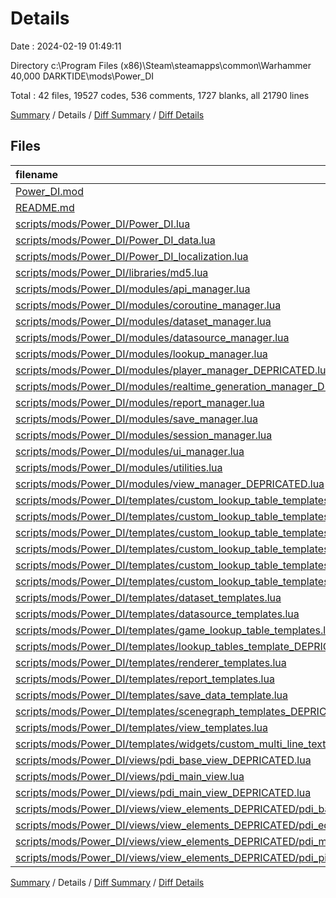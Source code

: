 # Details

Date : 2024-02-19 01:49:11

Directory c:\\Program Files (x86)\\Steam\\steamapps\\common\\Warhammer 40,000 DARKTIDE\\mods\\Power_DI

Total : 42 files,  19527 codes, 536 comments, 1727 blanks, all 21790 lines

[Summary](results.md) / Details / [Diff Summary](diff.md) / [Diff Details](diff-details.md)

## Files
| filename | language | code | comment | blank | total |
| :--- | :--- | ---: | ---: | ---: | ---: |
| [Power_DI.mod](/Power_DI.mod) | XML | 11 | 0 | 2 | 13 |
| [README.md](/README.md) | Markdown | 109 | 0 | 16 | 125 |
| [scripts/mods/Power_DI/Power_DI.lua](/scripts/mods/Power_DI/Power_DI.lua) | Lua | 118 | 18 | 14 | 150 |
| [scripts/mods/Power_DI/Power_DI_data.lua](/scripts/mods/Power_DI/Power_DI_data.lua) | Lua | 100 | 10 | 2 | 112 |
| [scripts/mods/Power_DI/Power_DI_localization.lua](/scripts/mods/Power_DI/Power_DI_localization.lua) | Lua | 762 | 137 | 7 | 906 |
| [scripts/mods/Power_DI/libraries/md5.lua](/scripts/mods/Power_DI/libraries/md5.lua) | Lua | 347 | 17 | 63 | 427 |
| [scripts/mods/Power_DI/modules/api_manager.lua](/scripts/mods/Power_DI/modules/api_manager.lua) | Lua | 39 | 6 | 7 | 52 |
| [scripts/mods/Power_DI/modules/coroutine_manager.lua](/scripts/mods/Power_DI/modules/coroutine_manager.lua) | Lua | 55 | 6 | 7 | 68 |
| [scripts/mods/Power_DI/modules/dataset_manager.lua](/scripts/mods/Power_DI/modules/dataset_manager.lua) | Lua | 357 | 65 | 61 | 483 |
| [scripts/mods/Power_DI/modules/datasource_manager.lua](/scripts/mods/Power_DI/modules/datasource_manager.lua) | Lua | 91 | 9 | 22 | 122 |
| [scripts/mods/Power_DI/modules/lookup_manager.lua](/scripts/mods/Power_DI/modules/lookup_manager.lua) | Lua | 73 | 8 | 12 | 93 |
| [scripts/mods/Power_DI/modules/player_manager_DEPRICATED.lua](/scripts/mods/Power_DI/modules/player_manager_DEPRICATED.lua) | Lua | 29 | 1 | 5 | 35 |
| [scripts/mods/Power_DI/modules/realtime_generation_manager_DEPRICATED.lua](/scripts/mods/Power_DI/modules/realtime_generation_manager_DEPRICATED.lua) | Lua | 71 | 1 | 4 | 76 |
| [scripts/mods/Power_DI/modules/report_manager.lua](/scripts/mods/Power_DI/modules/report_manager.lua) | Lua | 429 | 40 | 70 | 539 |
| [scripts/mods/Power_DI/modules/save_manager.lua](/scripts/mods/Power_DI/modules/save_manager.lua) | Lua | 239 | 17 | 30 | 286 |
| [scripts/mods/Power_DI/modules/session_manager.lua](/scripts/mods/Power_DI/modules/session_manager.lua) | Lua | 124 | 13 | 23 | 160 |
| [scripts/mods/Power_DI/modules/ui_manager.lua](/scripts/mods/Power_DI/modules/ui_manager.lua) | Lua | 6,979 | 77 | 572 | 7,628 |
| [scripts/mods/Power_DI/modules/utilities.lua](/scripts/mods/Power_DI/modules/utilities.lua) | Lua | 212 | 18 | 38 | 268 |
| [scripts/mods/Power_DI/modules/view_manager_DEPRICATED.lua](/scripts/mods/Power_DI/modules/view_manager_DEPRICATED.lua) | Lua | 305 | 1 | 43 | 349 |
| [scripts/mods/Power_DI/templates/custom_lookup_table_templates/buff_to_talent.lua](/scripts/mods/Power_DI/templates/custom_lookup_table_templates/buff_to_talent.lua) | Lua | 26 | 0 | 3 | 29 |
| [scripts/mods/Power_DI/templates/custom_lookup_table_templates/combat_abilities.lua](/scripts/mods/Power_DI/templates/custom_lookup_table_templates/combat_abilities.lua) | Lua | 53 | 1 | 0 | 54 |
| [scripts/mods/Power_DI/templates/custom_lookup_table_templates/damage_categories.lua](/scripts/mods/Power_DI/templates/custom_lookup_table_templates/damage_categories.lua) | Lua | 86 | 1 | 6 | 93 |
| [scripts/mods/Power_DI/templates/custom_lookup_table_templates/index.lua](/scripts/mods/Power_DI/templates/custom_lookup_table_templates/index.lua) | Lua | 8 | 0 | 0 | 8 |
| [scripts/mods/Power_DI/templates/custom_lookup_table_templates/minion_categories.lua](/scripts/mods/Power_DI/templates/custom_lookup_table_templates/minion_categories.lua) | Lua | 289 | 1 | 1 | 291 |
| [scripts/mods/Power_DI/templates/custom_lookup_table_templates/player_state_categories.lua](/scripts/mods/Power_DI/templates/custom_lookup_table_templates/player_state_categories.lua) | Lua | 29 | 0 | 2 | 31 |
| [scripts/mods/Power_DI/templates/dataset_templates.lua](/scripts/mods/Power_DI/templates/dataset_templates.lua) | Lua | 757 | 8 | 44 | 809 |
| [scripts/mods/Power_DI/templates/datasource_templates.lua](/scripts/mods/Power_DI/templates/datasource_templates.lua) | Lua | 1,336 | 3 | 185 | 1,524 |
| [scripts/mods/Power_DI/templates/game_lookup_table_templates.lua](/scripts/mods/Power_DI/templates/game_lookup_table_templates.lua) | Lua | 12 | 1 | 3 | 16 |
| [scripts/mods/Power_DI/templates/lookup_tables_template_DEPRICATED.lua](/scripts/mods/Power_DI/templates/lookup_tables_template_DEPRICATED.lua) | Lua | 125 | 4 | 13 | 142 |
| [scripts/mods/Power_DI/templates/renderer_templates.lua](/scripts/mods/Power_DI/templates/renderer_templates.lua) | Lua | 57 | 0 | 12 | 69 |
| [scripts/mods/Power_DI/templates/report_templates.lua](/scripts/mods/Power_DI/templates/report_templates.lua) | Lua | 227 | 2 | 3 | 232 |
| [scripts/mods/Power_DI/templates/save_data_template.lua](/scripts/mods/Power_DI/templates/save_data_template.lua) | Lua | 5 | 1 | 1 | 7 |
| [scripts/mods/Power_DI/templates/scenegraph_templates_DEPRICATED.lua](/scripts/mods/Power_DI/templates/scenegraph_templates_DEPRICATED.lua) | Lua | 171 | 0 | 1 | 172 |
| [scripts/mods/Power_DI/templates/view_templates.lua](/scripts/mods/Power_DI/templates/view_templates.lua) | Lua | 30 | 6 | 1 | 37 |
| [scripts/mods/Power_DI/templates/widgets/custom_multi_line_text_input.lua](/scripts/mods/Power_DI/templates/widgets/custom_multi_line_text_input.lua) | Lua | 510 | 5 | 79 | 594 |
| [scripts/mods/Power_DI/views/pdi_base_view_DEPRICATED.lua](/scripts/mods/Power_DI/views/pdi_base_view_DEPRICATED.lua) | Lua | 206 | 0 | 36 | 242 |
| [scripts/mods/Power_DI/views/pdi_main_view.lua](/scripts/mods/Power_DI/views/pdi_main_view.lua) | Lua | 36 | 0 | 4 | 40 |
| [scripts/mods/Power_DI/views/pdi_main_view_DEPRICATED.lua](/scripts/mods/Power_DI/views/pdi_main_view_DEPRICATED.lua) | Lua | 564 | 2 | 38 | 604 |
| [scripts/mods/Power_DI/views/view_elements_DEPRICATED/pdi_base_view_element_DEPRICATED.lua](/scripts/mods/Power_DI/views/view_elements_DEPRICATED/pdi_base_view_element_DEPRICATED.lua) | Lua | 206 | 0 | 41 | 247 |
| [scripts/mods/Power_DI/views/view_elements_DEPRICATED/pdi_edit_view_element_DEPRICATED.lua](/scripts/mods/Power_DI/views/view_elements_DEPRICATED/pdi_edit_view_element_DEPRICATED.lua) | Lua | 2,421 | 26 | 149 | 2,596 |
| [scripts/mods/Power_DI/views/view_elements_DEPRICATED/pdi_main_view_element_DEPRICATED.lua](/scripts/mods/Power_DI/views/view_elements_DEPRICATED/pdi_main_view_element_DEPRICATED.lua) | Lua | 648 | 6 | 39 | 693 |
| [scripts/mods/Power_DI/views/view_elements_DEPRICATED/pdi_pivot_table_view_element_DEPRICATED.lua](/scripts/mods/Power_DI/views/view_elements_DEPRICATED/pdi_pivot_table_view_element_DEPRICATED.lua) | Lua | 1,275 | 25 | 68 | 1,368 |

[Summary](results.md) / Details / [Diff Summary](diff.md) / [Diff Details](diff-details.md)